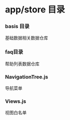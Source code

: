 # app/store 目录
### basis 目录
基础数据相关数据仓库
### faq目录
帮助列表数据仓库
### NavigationTree.js
导航菜单
### Views.js
视图白名单